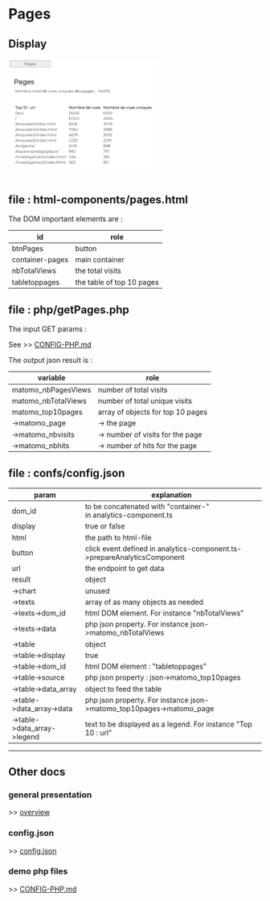 # Pages

## Display
<img src="../images/display-pages.PNG" width="300" alt="visitors">
<br><br>

## file : html-components/pages.html

The DOM important elements are :

| id              | role                      |  
|-----------------|---------------------------|
| btnPages        | button                    |
| container-pages | main container            |
| nbTotalViews    | the total visits          |
| tabletoppages   | the table of top 10 pages |

## file : php/getPages.php

The input GET params :

See \>\> [CONFIG-PHP.md](../demo-php/CONFIG-PHP.md)

The output json result is :

| variable                | role                              |  
|-------------------------|-----------------------------------|
| matomo_nbPagesViews     | number of total visits            |
| matomo_nbTotalViews     | number of total unique visits     |
| matomo_top10pages       | array of objects for top 10 pages |
| ->matomo_page           | -> the page                       |
| ->matomo_nbvisits       | -> number of visits for the page  |
| ->matomo_nbhits         | -> number of hits for the page    |

## file : confs/config.json

| param                       | explanation                                                              |  
|-----------------------------|--------------------------------------------------------------------------|
| dom_id                      | to be concatenated with "container-" <br/> in analytics-component.ts     |
| display                     | true or false                                                            |
| html                        | the path to html-file                                                    |
| button                      | click event defined in analytics-component.ts->prepareAnalyticsComponent |
| url                         | the endpoint to get data                                                 |
| result                      | object                                                                   |
| ->chart                     | unused                                                                   |
| ->texts                     | array of as many objects as needed                                       |
| ->texts->dom_id             | html DOM element. For instance "nbTotalViews"                            |
| ->texts->data               | php json property. For instance json->matomo_nbTotalViews                |
| ->table                     | object                                                                   |
| ->table->display            | true                                                            |
| ->table->dom_id             | html DOM element : "tabletoppages"                                       |
| ->table->source             | php json property : json->matomo_top10pages                              |
| ->table->data_array         | object to feed the table                                                 |
| ->table->data_array->data   | php json property. For instance json->matomo_top10pages->matomo_page     |
| ->table->data_array->legend | text to be displayed as a legend. For instance "Top 10 : url"            |


---

## Other docs

### general presentation
\>\> [overview](../../README.md)

### config.json
\>\> [config.json](../conf-app/CONFIG.md)

### demo php files
\>\> [CONFIG-PHP.md](../demo-php/CONFIG-PHP.md)

